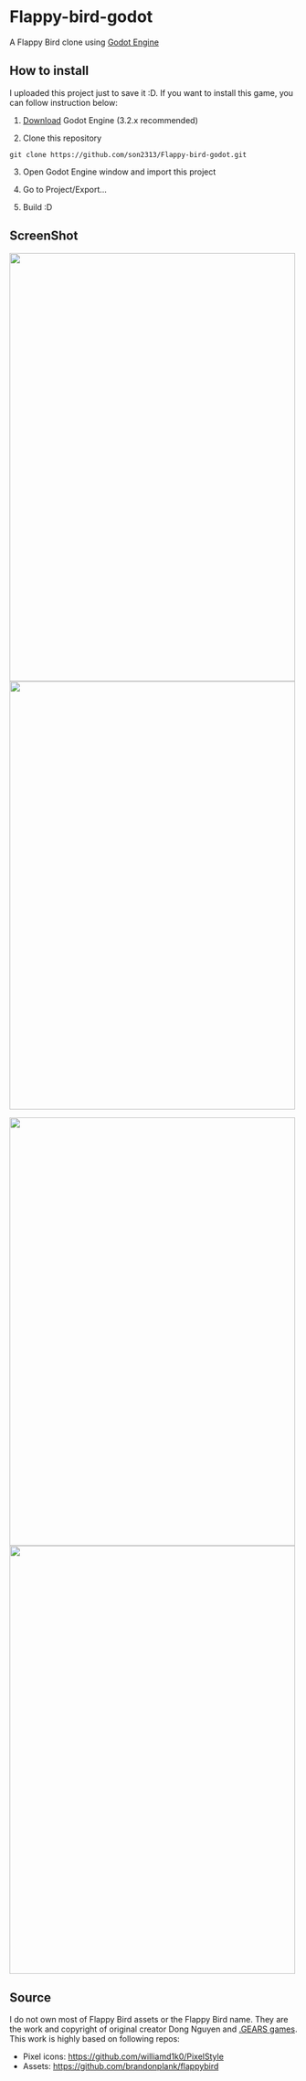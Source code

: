 # Flappy-bird-godot
A Flappy Bird clone using [Godot Engine](https://godotengine.org/)

## How to install
I uploaded this project just to save it :D. If you want to install this game, you can follow instruction below:
   1. [Download](https://godotengine.org/download/) Godot Engine (3.2.x recommended)
   
   2. Clone this repository
   
    
    git clone https://github.com/son2313/Flappy-bird-godot.git
    
    
   3. Open Godot Engine window and import this project
   
   4. Go to Project/Export...
   
   3. Build :D
 
 ## ScreenShot
 <img src="https://github.com/son2313/Flappy-bird-godot/blob/master/screenshot.png" width=500 height=750/>   <img src="https://github.com/son2313/Flappy-bird-godot/blob/master/screenshot1.png" width=500 height=750/>
 
  <img src="https://github.com/son2313/Flappy-bird-godot/blob/master/screenshot2.png" width=500 height=750/>   <img src="https://github.com/son2313/Flappy-bird-godot/blob/master/screenshot3.png" width=500 height=750/>



## Source
I do not own most of Flappy Bird assets or the Flappy Bird name. They are the work and copyright of original creator Dong Nguyen and [.GEARS games](http://www.dotgears.com/). This work is highly based on following repos:
 - Pixel icons: https://github.com/williamd1k0/PixelStyle
 - Assets: https://github.com/brandonplank/flappybird

